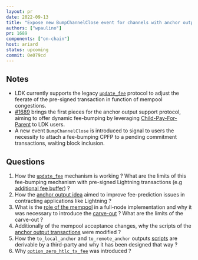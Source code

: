```yaml
---
layout: pr
date: 2022-09-13
title: "Expose new BumpChannelClose event for channels with anchor outputs"
authors: ["wpaulino"]
pr: 1689
components: ["on-chain"]
host: ariard
status: upcoming
commit: 0e079cd
---
```


## Notes

* LDK currently supports the legacy [`update_fee`](https://github.com/lightningdevkit/rust-lightning/blob/301efc8a81720655b63b0b3b5bdada670ea088cc/lightning/src/ln/channelmanager.rs#L3649) protocol to adjust the feerate of the pre-signed transaction in function of mempool congestions.
* [#1689](https://github.com/lightningdevkit/rust-lightning/pull/1689) brings the first pieces for the anchor output support protocol, aiming to offer dynamic fee-bumping by leveraging [Child-Pay-For-Parent](https://bitcoinops.org/en/topics/cpfp/) to LDK users.
* A new event `BumpChannelClose` is introduced to signal to users the necessity to attach a fee-bumping CPFP to a pending commitment transactions, waiting block inclusion.

## Questions

1. How the [`update_fee`](https://github.com/lightning/bolts/blob/master/02-peer-protocol.md#updating-fees-update_fee) mechanism is working ? What are the limits of this fee-bumping mechanism with
pre-signed Lightning transactions (e.g [additional fee buffer](https://github.com/lightning/bolts/pull/740)) ?
2. How the [anchor output idea](https://lists.linuxfoundation.org/pipermail/bitcoin-dev/2018-November/016518.html) aimed to improve fee-prediction issues in contracting applications like Lightning ?
3. What is the [role of the mempool](https://github.com/bitcoin-core/bitcoin-devwiki/wiki/Mempool-and-mining) in a full-node implementation and why it was necessary to introduce the [carve-out](https://github.com/bitcoin/bitcoin/pull/15681) ? What are the limits of the carve-out ?
4. Additionally of the mempool acceptance changes, why the scripts of the [anchor output transactions](https://github.com/lightning/bolts/pull/688#issuecomment-549835175) were modified ?
5. How the `to_local_anchor` and `to_remote_anchor` outputs [scripts](https://github.com/lightning/bolts/blob/master/03-transactions.md#to_local_anchor-and-to_remote_anchor-output-option_anchors) are derivable by a third-party and why it has been designed that way ?
6. Why [`option_zero_htlc_tx_fee`](https://github.com/lightning/bolts/pull/824) was introduced ?
